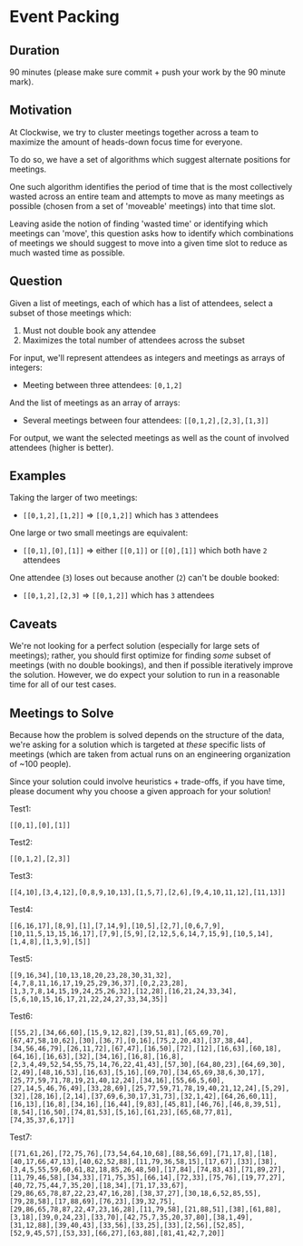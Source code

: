 # Event Packing

## Duration
90 minutes (please make sure commit + push your work by the 90 minute mark).

## Motivation
At Clockwise, we try to cluster meetings together across a team to
maximize the amount of heads-down focus time for everyone.

To do so, we have a set of algorithms which suggest alternate positions for
meetings. 

One such algorithm identifies the period of time that is the most collectively 
wasted across an entire team and attempts to move as many meetings as possible (chosen from a set 
of 'moveable' meetings) into that time slot.

Leaving aside the notion of finding 'wasted time' or identifying which meetings can 
'move', this question asks how to identify which combinations of meetings we should
suggest to move into a given time slot to reduce as much wasted time as possible.

## Question  
Given a list of meetings, each of which has a list of attendees, select a subset
of those meetings which:
   1. Must not double book any attendee
   2. Maximizes the total number of attendees across the subset
    
For input, we'll represent attendees as integers and meetings as arrays of integers:
* Meeting between three attendees: `[0,1,2]`

And the list of meetings as an array of arrays:
* Several meetings between four attendees: `[[0,1,2],[2,3],[1,3]]`

For output, we want the selected meetings as well as the count of involved attendees 
(higher is better).

## Examples
Taking the larger of two meetings:
* `[[0,1,2],[1,2]]` => `[[0,1,2]]` which has `3` attendees

One large or two small meetings are equivalent:
* `[[0,1],[0],[1]]` => either `[[0,1]]` or `[[0],[1]]` which both have `2` attendees

One attendee (`3`) loses out because another (`2`) can't be double booked:
* `[[0,1,2],[2,3]` => `[[0,1,2]]` which has `3` attendees  

## Caveats
We're not looking for a perfect solution (especially for large sets of meetings); rather, 
you should first optimize for finding *some* subset of meetings (with no double bookings), and then if possible
iteratively improve the solution. However, we do expect your solution to run in a reasonable time for all of our test cases.

## Meetings to Solve
Because how the problem is solved depends on the structure of the data, we're asking for
a solution which is targeted at *these* specific lists of meetings (which are taken from actual runs on an 
engineering organization of ~100 people). 

Since your solution could involve heuristics + trade-offs,
if you have time, please document why you choose a given approach for your solution!

Test1:
```
[[0,1],[0],[1]]
```

Test2:
```
[[0,1,2],[2,3]]
```

Test3:
```
[[4,10],[3,4,12],[0,8,9,10,13],[1,5,7],[2,6],[9,4,10,11,12],[11,13]]
```

Test4:
```
[[6,16,17],[8,9],[1],[7,14,9],[10,5],[2,7],[0,6,7,9],[10,11,5,13,15,16,17],[7,9],[5,9],[2,12,5,6,14,7,15,9],[10,5,14],[1,4,8],[1,3,9],[5]]
```
Test5:
```
[[9,16,34],[10,13,18,20,23,28,30,31,32],[4,7,8,11,16,17,19,25,29,36,37],[0,2,23,28],[1,3,7,8,14,15,19,24,25,26,32],[12,28],[16,21,24,33,34],[5,6,10,15,16,17,21,22,24,27,33,34,35]]
```

Test6:
```
[[55,2],[34,66,60],[15,9,12,82],[39,51,81],[65,69,70],[67,47,58,10,62],[30],[36,7],[0,16],[75,2,20,43],[37,38,44],[34,56,46,79],[26,11,72],[67,47],[16,50],[72],[12],[16,63],[60,18],[64,16],[16,63],[32],[34,16],[16,8],[16,8],[2,3,4,49,52,54,55,75,14,76,22,41,43],[57,30],[64,80,23],[64,69,30],[2,49],[48,16,53],[16,63],[5,16],[69,70],[34,65,69,38,6,30,17],[25,77,59,71,78,19,21,40,12,24],[34,16],[55,66,5,60],[27,14,5,46,76,49],[33,28,69],[25,77,59,71,78,19,40,21,12,24],[5,29],[32],[28,16],[2,14],[37,69,6,30,17,31,73],[32,1,42],[64,26,60,11],[16,13],[16,8],[34,16],[16,44],[9,83],[45,81],[46,76],[46,8,39,51],[8,54],[16,50],[74,81,53],[5,16],[61,23],[65,68,77,81],[74,35,37,6,17]]
```

Test7:
```
[[71,61,26],[72,75,76],[73,54,64,10,68],[88,56,69],[71,17,8],[18],[40,17,66,47,13],[40,62,52,88],[11,79,36,58,15],[17,67],[33],[38],[3,4,5,55,59,60,61,82,18,85,26,48,50],[17,84],[74,83,43],[71,89,27],[11,79,46,58],[34,33],[71,75,35],[66,14],[72,33],[75,76],[19,77,27],[40,72,75,44,7,35,20],[18,34],[71,17,33,67],[29,86,65,78,87,22,23,47,16,28],[38,37,27],[30,18,6,52,85,55],[79,28,58],[17,88,69],[76,23],[39,32,75],[29,86,65,78,87,22,47,23,16,28],[11,79,58],[21,88,51],[38],[61,88],[3,18],[39,0,24,23],[33,70],[42,75,7,35,20,37,80],[38,1,49],[31,12,88],[39,40,43],[33,56],[33,25],[33],[2,56],[52,85],[52,9,45,57],[53,33],[66,27],[63,88],[81,41,42,7,20]]
```

